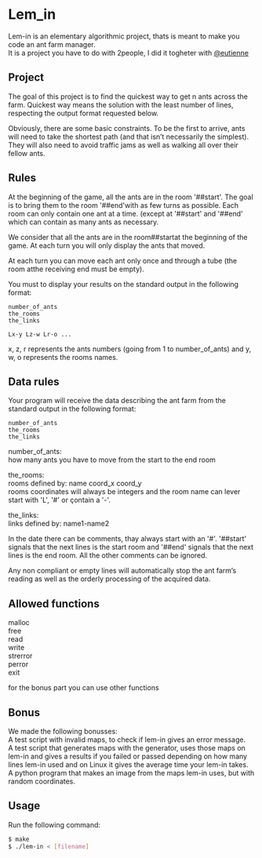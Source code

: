 # Lem_in

Lem-in is an elementary algorithmic project, thats is meant to make you code an ant farm manager.
<br/>It is a project you have to do with 2people, I did it togheter with [@eutienne](https://github.com/Eutienne)

## Project

The goal of this project is to find the quickest way to get n ants across the farm. Quickest way means the solution with the least number of lines, respecting the output format requested below.

Obviously, there are some basic constraints. To be the first to arrive, ants will need to take the shortest path (and that isn’t necessarily the simplest). They will also need to avoid traffic jams as well as walking all over their fellow ants.

## Rules

At the beginning of the game, all the ants are in the room '##start'. The goal is to bring them to the room '##end'with as few turns as possible. Each room can only contain one ant at a time. (except at '##start' and '##end' which can contain as many ants as necessary.

We consider that all the ants are in the room##startat the beginning of the game. At each turn you will only display the ants that moved.

At each turn you can move each ant only once and through a tube (the room atthe receiving end must be empty).

You must to display your results on the standard output in the following format:
```
number_of_ants
the_rooms
the_links

Lx-y Lz-w Lr-o ...
```
x, z, r represents the ants numbers (going from 1 to number_of_ants) and y, w, o represents the rooms names.

## Data rules

Your program will receive the data describing the ant farm from the standard output in the following format:
```
number_of_ants
the_rooms
the_links
```
number_of_ants:<br/>how many ants you have to move from the start to the end room

the_rooms:<br/>rooms defined by: name coord_x coord_y<br/>rooms coordinates will always be integers and the room name can lever start with 'L', '#' or çontain a '-'.

the_links:<br/>links defined by: name1-name2

In the date there can be comments, thay always start with an '#'. '##start' signals that the next lines is the start room and '##end' signals that the next lines is the end room.
All the other comments can be ignored.

Any non compliant or empty lines will automatically stop the ant farm’s reading as well as the orderly processing of the acquired data.

## Allowed functions

malloc
<br/>free
<br/>read
<br/>write
<br/>strerror
<br/>perror
<br/>exit

for the bonus part you can use other functions

## Bonus

We made the following bonusses:
<br/>A test script with invalid maps, to check if lem-in gives an error message.
<br/>A test script that generates maps with the generator, uses those maps on lem-in and gives a results if you failed or passed depending on how many lines lem-in used and on Linux it gives the average time your lem-in takes.
<br/>A python program that makes an image from the maps lem-in uses, but with random coordinates.

## Usage

Run the following command:
```bash
$ make
$ ./lem-in < [filename]
```
